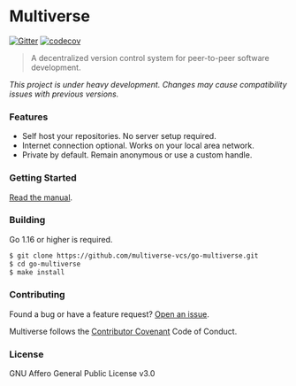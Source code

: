 # Multiverse

[![Gitter](https://badges.gitter.im/multiverse-vcs/community.svg)](https://gitter.im/multiverse-vcs/community?utm_source=badge&utm_medium=badge&utm_campaign=pr-badge)
[![codecov](https://codecov.io/gh/multiverse-vcs/go-multiverse/branch/master/graph/badge.svg?token=Y6UBYBD56P)](https://codecov.io/gh/multiverse-vcs/go-multiverse)

> A decentralized version control system for peer-to-peer software development.

*This project is under heavy development. Changes may cause compatibility issues with previous versions.*

### Features

- Self host your repositories. No server setup required.
- Internet connection optional. Works on your local area network.
- Private by default. Remain anonymous or use a custom handle.

### Getting Started

[Read the manual](docs/getting-started.md).

### Building

Go 1.16 or higher is required.

```bash
$ git clone https://github.com/multiverse-vcs/go-multiverse.git
$ cd go-multiverse
$ make install
```

### Contributing

Found a bug or have a feature request? [Open an issue](https://github.com/multiverse-vcs/go-multiverse/issues/new).

Multiverse follows the [Contributor Covenant](https://contributor-covenant.org/version/2/0/code_of_conduct/) Code of Conduct.

### License

GNU Affero General Public License v3.0
